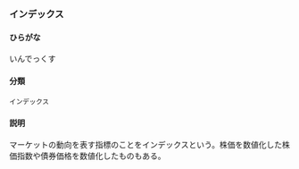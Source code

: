 <div style="display:none;">

## [あ行](securities-terms?id=あ行)

</div>

### インデックス

#### ひらがな

いんでっくす

#### 分類

`インデックス`

#### 説明

マーケットの動向を表す指標のことをインデックスという。株価を数値化した株価指数や債券価格を数値化したものもある。

<div style="display:none;">

## [か行](securities-terms?id=か行)
## [さ行](securities-terms?id=さ行)
## [た行](securities-terms?id=た行)
## [な行](securities-terms?id=な行)
## [は行](securities-terms?id=は行)
## [ま行](securities-terms?id=ま行)
## [や行](securities-terms?id=や行)
## [ら行](securities-terms?id=ら行)
## [わ行](securities-terms?id=わ行)
## [英数字・記号](securities-terms?id=英数字・記号)

</div>

